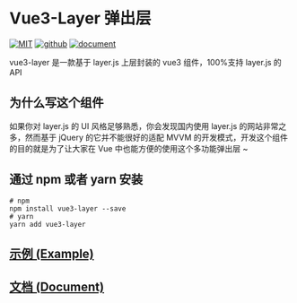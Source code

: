 # Vue3-Layer 弹出层

[![MIT](https://img.shields.io/badge/License-MIT-yellow.svg)](https://github.com/liicos/vue3-layer)
[![github](https://img.shields.io/badge/Author-legad-blue.svg)](https://github.com/liicos)
[![document](https://img.shields.io/badge/Doc-welcome-red.svg)](http://vue-layer.then66.top)

vue3-layer 是一款基于 layer.js 上层封装的 vue3 组件，100%支持 layer.js 的 API

## 为什么写这个组件

如果你对 layer.js 的 UI 风格足够熟悉，你会发现国内使用 layer.js 的网站非常之多，然而基于 jQuery 的它并不能很好的适配 MVVM 的开发模式，开发这个组件的目的就是为了让大家在 Vue 中也能方便的使用这个多功能弹出层 ~

## 通过 npm 或者 yarn 安装

```shell
# npm
npm install vue3-layer --save
# yarn
yarn add vue3-layer
```

## [示例 (Example)](http://vue-layer.then66.top/guide/start.html)

## [文档 (Document)](http://vue-layer.then66.top)
